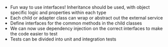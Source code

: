 - Fun way to use interfaces! Inheritance should be used, with object specific logic and properties within each type
- Each child or adapter class can wrap or abstract out the external service
- Define interfaces for the common methods in the child classes
- We can now use dependency injection on the correct interfaces to make the code easier to test
- Tests can be divided into unit and integration tests